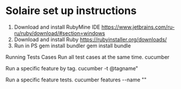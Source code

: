 # Solaire set up instructions

1. Download and install RubyMine IDE
https://www.jetbrains.com/ru-ru/ruby/download/#section=windows
2. Download and install Ruby
https://rubyinstaller.org/downloads/
3. Run in PS
gem install bundler
gem install bundle

Running Tests Cases
Run all test cases at the same time.
cucumber

Run a specific feature by tag.
cucumber -t @tagname"
 
Run a specific feature tests.
cucumber features --name "<featurename>"


